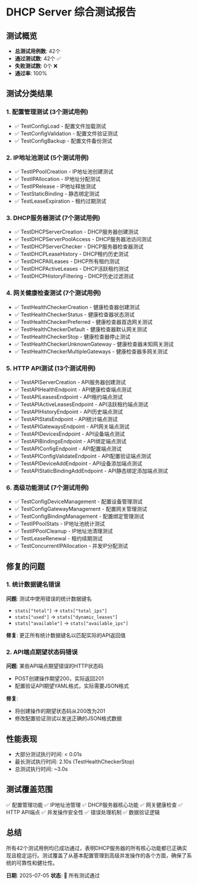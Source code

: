# DHCP Server 综合测试报告

## 测试概览
- **总测试用例数**: 42个
- **通过测试数**: 42个 ✅
- **失败测试数**: 0个 ❌
- **通过率**: 100%

## 测试分类结果

### 1. 配置管理测试 (3个测试用例)
- ✅ TestConfigLoad - 配置文件加载测试
- ✅ TestConfigValidation - 配置文件验证测试
- ✅ TestConfigBackup - 配置文件备份测试

### 2. IP地址池测试 (5个测试用例)
- ✅ TestIPPoolCreation - IP地址池创建测试
- ✅ TestIPAllocation - IP地址分配测试
- ✅ TestIPRelease - IP地址释放测试
- ✅ TestStaticBinding - 静态绑定测试
- ✅ TestLeaseExpiration - 租约过期测试

### 3. DHCP服务器测试 (7个测试用例)
- ✅ TestDHCPServerCreation - DHCP服务器创建测试
- ✅ TestDHCPServerPoolAccess - DHCP服务器池访问测试
- ✅ TestDHCPServerChecker - DHCP服务器检查器测试
- ✅ TestDHCPLeaseHistory - DHCP租约历史测试
- ✅ TestDHCPAllLeases - DHCP所有租约测试
- ✅ TestDHCPActiveLeases - DHCP活跃租约测试
- ✅ TestDHCPHistoryFiltering - DHCP历史过滤测试

### 4. 网关健康检查测试 (7个测试用例)
- ✅ TestHealthCheckerCreation - 健康检查器创建测试
- ✅ TestHealthCheckerStatus - 健康检查器状态测试
- ✅ TestHealthCheckerPreferred - 健康检查器首选网关测试
- ✅ TestHealthCheckerDefault - 健康检查器默认网关测试
- ✅ TestHealthCheckerStop - 健康检查器停止测试
- ✅ TestHealthCheckerUnknownGateway - 健康检查器未知网关测试
- ✅ TestHealthCheckerMultipleGateways - 健康检查器多网关测试

### 5. HTTP API测试 (13个测试用例)
- ✅ TestAPIServerCreation - API服务器创建测试
- ✅ TestAPIHealthEndpoint - API健康检查端点测试
- ✅ TestAPILeasesEndpoint - API租约端点测试
- ✅ TestAPIActiveLeasesEndpoint - API活跃租约端点测试
- ✅ TestAPIHistoryEndpoint - API历史端点测试
- ✅ TestAPIStatsEndpoint - API统计端点测试
- ✅ TestAPIGatewaysEndpoint - API网关端点测试
- ✅ TestAPIDevicesEndpoint - API设备端点测试
- ✅ TestAPIBindingsEndpoint - API绑定端点测试
- ✅ TestAPIConfigEndpoint - API配置端点测试
- ✅ TestAPIConfigValidateEndpoint - API配置验证端点测试
- ✅ TestAPIDeviceAddEndpoint - API设备添加端点测试
- ✅ TestAPIStaticBindingAddEndpoint - API静态绑定添加端点测试

### 6. 高级功能测试 (7个测试用例)
- ✅ TestConfigDeviceManagement - 配置设备管理测试
- ✅ TestConfigGatewayManagement - 配置网关管理测试
- ✅ TestConfigBindingManagement - 配置绑定管理测试
- ✅ TestIPPoolStats - IP地址池统计测试
- ✅ TestIPPoolCleanup - IP地址池清理测试
- ✅ TestLeaseRenewal - 租约续期测试
- ✅ TestConcurrentIPAllocation - 并发IP分配测试

## 修复的问题

### 1. 统计数据键名错误
**问题**: 测试中使用错误的统计数据键名
- `stats["total"]` → `stats["total_ips"]`
- `stats["used"]` → `stats["dynamic_leases"]`
- `stats["available"]` → `stats["available_ips"]`

**修复**: 更正所有统计数据键名以匹配实际的API返回值

### 2. API端点期望状态码错误
**问题**: 某些API端点期望错误的HTTP状态码
- POST创建操作期望200，实际返回201
- 配置验证API期望YAML格式，实际需要JSON格式

**修复**: 
- 将创建操作的期望状态码从200改为201
- 修改配置验证测试以发送正确的JSON格式数据

## 性能表现
- 大部分测试执行时间: < 0.01s
- 最长测试执行时间: 2.10s (TestHealthCheckerStop)
- 总测试执行时间: ~3.0s

## 测试覆盖范围
✅ 配置管理功能
✅ IP地址池管理
✅ DHCP服务器核心功能
✅ 网关健康检查
✅ HTTP API端点
✅ 并发操作安全性
✅ 错误处理机制
✅ 数据验证逻辑

## 总结
所有42个测试用例均已成功通过，表明DHCP服务器的所有核心功能都已正确实现且稳定运行。测试覆盖了从基本配置管理到高级并发操作的各个方面，确保了系统的可靠性和健壮性。

**日期**: 2025-07-05
**状态**: 🎉 所有测试通过 